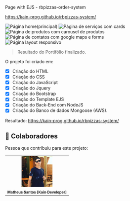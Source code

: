 Page with EJS - rbpizzas-order-system <br>

https://kain-prog.github.io/rbpizzas-system/

<img src="./public/img/home-page.PNG" alt="Página home(principal)"> 
<img src="./public/img/services.PNG" alt="Página de serviços com cards"> 
<img src="./public/img/products.PNG" alt="Página de produtos com carousel de produtos"> 
<img src="./public/img/contacts.PNG" alt="Página de contatos com google maps e forms"> 
<img src="./public/img/responsive.PNG" alt="Página layout responsivo"> 

> Resultado do Portifólio finalizado.

O projeto foi criado em:

- [x] Criação do HTML
- [x] Criação do CSS
- [x] Criação do JavaScript
- [x] Criação do Jquery
- [x] Criação do Bootstrap
- [x] Criação do Template EJS
- [x] Criação do Back-End com NodeJS
- [x] Criação do Banco de dados Mongoose (AWS).

Resultado: https://kain-prog.github.io/rbpizzas-system/

## 🤝 Colaboradores

Pessoa que contribuiu para este projeto:

<table>
  <tr>
    <td align="center">
      <a href="https://kain-prog.github.io/kain">
        <img src="./public/img/kain perfil 2 branco azul.jpeg" width="100px;" alt="Foto Kain"/><br>
        <sub>
          <b>Matheus Santos [Kain Developer]</b>
        </sub>
      </a>
    </td>
   </tr>
</table>
